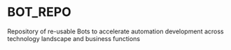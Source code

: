 # BOT_REPO
Repository of re-usable Bots to accelerate automation development across technology landscape and business functions
